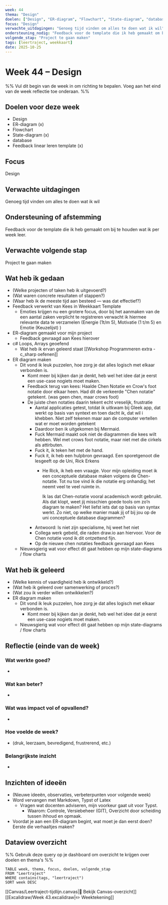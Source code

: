 ```yaml
---
week: 44
thema: "Design"
doelen: ["Design", "ER-diagram", "Flowchart", "State-diagram", "database", "Feedback linair leren template"]
focus: "Design"
verwachte_uitdagingen: "Genoeg tijd vinden om alles te doen wat ik wil"
ondersteuning_nodig: "Feedback voor de template die ik heb gemaakt om bij te houden wat ik per week leer"
volgende_stap: "Project te gaan maken"
tags: [leertraject, weekkaart]
date: 2025-10-25
---
```


# Week 44 – Design

%% Vul dit begin van de week in om richting te bepalen.
   Voeg aan het eind van de week reflectie toe onderaan. %%

## Doelen voor deze week
- Design
- ER-diagram (x)
- Flowchart
- State-diagram (x)
- database
- Feedback linear leren template (x)

## Focus
Design

## Verwachte uitdagingen
Genoeg tijd vinden om alles te doen wat ik wil

## Ondersteuning of afstemming
Feedback voor de template die ik heb gemaakt om bij te houden wat ik per week leer.

## Verwachte volgende stap
Project te gaan maken

## Wat heb ik gedaan
- (Welke projecten of taken heb ik uitgevoerd?)
- (Wat waren concrete resultaten of stappen?)
- (Waar heb ik de meeste tijd aan besteed — was dat effectief?)
- Feedback verwerkt van Kees in Weekkaart Template
	- Emoties krijgen nu een grotere focus, door bij het aanmaken van de een aantal zaken verplicht te registreren verwacht ik hiermee relevante data te verzamelen (Energie (1t/m 5), Motivatie (1 t/m 5) en Emotie (Keuzelijst) )
- ER-diagram gemaakt voor mijn project
	- Feedback gevraagd aan Kees hierover
- c# Loops, Arrays geoefend
	- Wat heb ik ervan geleerd staat [[Workshop Programmeren extra - c_sharp oefenen]]
-  ER diagram maken
	- Dit vond ik leuk puzzelen, hoe zorg je dat alles logisch met elkaar verbonden is.
		- Komt meer bij kijken dan je denkt, heb wel het idee dat je eerst een use-case nogiets moet maken.
		- Feedback terug van kees: Haalde Chen Notatie en Crow's foot notatie door elkaar heen. Had dit de verkeerde "Chen notatie" getekent. (was geen chen, maar crows foot)
		- De juiste chen notaties daarin tekent echt vreselijk, frustratie
			- Aantal applicaties getest, totdat ik uitkwam bij Gleek app, dat werkt op basis van syntext en toen dacht ik, dat wil i khebben. Niet zelf tekenen maar aan de computer vertellen wat er moet worden getekent
			- Daardoor ben ik uitgekomen bij Mermaid.
			- Fuck Mermaid maakt ook niet de diagrammen die kees wilt hebben. Wel met crows foot notatie, maar niet met die cirkels als attirbuten.
			- Fuck it, ik teken het met de hand.
			- Fuck it, ik heb een hulpbron gevraagd. Een sporetgenoot die lesgeeft op de Uni, Rick Erkens
				- He Rick, ik heb een vraagje. Voor mijn opleiding moet ik een conceptuele database maken volgens de Chen-notatie. Tot nu toe vind ik die notatie erg onhandig; het neemt veel te veel ruimte in.
				  
				  Ik las dat Chen-notatie vooral academisch wordt gebruikt. Als dat klopt, weet jij misschien goede tools om zo’n diagram te maken? Het liefst iets dat op basis van syntax werkt. Zo niet, op welke manier maak jij of bij jou op de uni conceptuele database diagrammen?
			- Antwoord: Is niet zijn specialisme, hij weet het niet
			- Collega werk gebeld, die raden draw.io aan hiervoor. Voor de Chen notatie vond ik dit ontzettend fijn. 
			- Op de nieuwe chen notaties feedback gevraagd aan Kees
	- Nieuwsgierig wat voor effect dit gaat hebben op mijn state-diagrams / flow charts


## Wat heb ik geleerd
- (Welke kennis of vaardigheid heb ik ontwikkeld?)
- (Wat heb ik geleerd over samenwerking of proces?)
- (Wat zou ik verder willen ontwikkelen?)
- ER diagram maken
	- Dit vond ik leuk puzzelen, hoe zorg je dat alles logisch met elkaar verbonden is.
		- Komt meer bij kijken dan je denkt, heb wel het idee dat je eerst een use-case nogiets moet maken.
	- Nieuwsgierig wat voor effect dit gaat hebben op mijn state-diagrams / flow charts

## Reflectie (einde van de week)
### Wat werkte goed?
- 

### Wat kan beter?
- 

### Wat was impact vol of opvallend?
- 

### Hoe voelde de week?
- (druk, leerzaam, bevredigend, frustrerend, etc.)

### Belangrijkste inzicht
- 

## Inzichten of ideeën
- (Nieuwe ideeën, observaties, verbeterpunten voor volgende week)
- Word vervangen met Markdown, Typst of Latex
	- Vragen wat docenten adviseren, mijn voorkeur gaat uit voor Typst.
		- Waarom: Controle, Versiebeheer (GIT), Overzicht door scheiding tussen ihhoud en opmaak.
- Voordat je aan een ER-diagram begint, wat moet je dan eerst doen? Eerste die verhaaltjes maken?

## Dataview overzicht
%% Gebruik deze query op je dashboard om overzicht te krijgen over doelen en thema's %%
```dataview
TABLE week, thema, focus, doelen, volgende_stap
FROM "Leertraject"
WHERE contains(tags, "leertraject")
SORT week DESC
```

[[Canvas/Leertraject-tijdlijn.canvas|📌 Bekijk Canvas-overzicht]]
[[Excalidraw/Week 43.excalidraw|✏️ Weektekening]]

